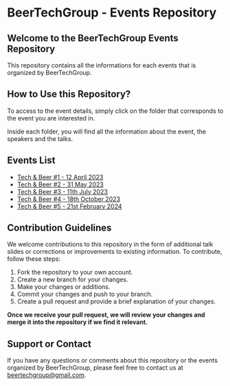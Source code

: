# BeerTechGroup - Events Repository

## Welcome to the BeerTechGroup Events Repository

This repository contains all the informations for each events that is organized by BeerTechGroup.

## How to Use this Repository?

To access to the event details, simply click on the folder that corresponds to the event you are interested in.

Inside each folder, you will find all the information about the event, the speakers and the talks.

## Events List

- [Tech & Beer #1 - 12 April 2023](/techandbeer_1/README.md)
- [Tech & Beer #2 - 31 May 2023](/techandbeer_2/README.md)
- [Tech & Beer #3 - 11th July 2023](/techandbeer_3/README.md)
- [Tech & Beer #4 - 18th October 2023](/techandbeer_4/README.md)
- [Tech & Beer #5 - 21st February 2024](/techandbeer_5/README.md)

## Contribution Guidelines

We welcome contributions to this repository in the form of additional talk slides or corrections or improvements to existing information. To contribute, follow these steps:

1. Fork the repository to your own account.
2. Create a new branch for your changes.
3. Make your changes or additions.
4. Commit your changes and push to your branch.
5. Create a pull request and provide a brief explanation of your changes.

__Once we receive your pull request, we will review your changes and merge it into the repository if we find it relevant.__

## Support or Contact

If you have any questions or comments about this repository or the events organized by BeerTechGroup, please feel free to contact us at [beertechgroup@gmail.com](beertechgroup@gmail.com).
